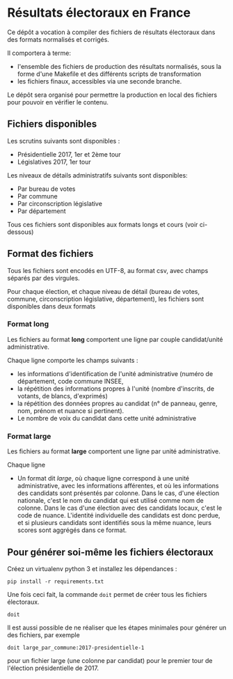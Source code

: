 Résultats électoraux en France
==============================

Ce dépôt a vocation à compiler des fichiers de résultats électoraux dans
des formats normalisés et corrigés.

Il comportera à terme:

- l'ensemble des fichiers de production des résultats normalisés, sous la 
  forme d'une Makefile et des différents scripts de transformation
- les fichiers finaux, accessibles via une seconde branche.

Le dépôt sera organisé pour permettre la production en local des fichiers pour
pouvoir en vérifier le contenu.

Fichiers disponibles
--------------------

Les scrutins suivants sont disponibles :

* Présidentielle 2017, 1er et 2ème tour
* Législatives 2017, 1er tour

Les niveaux de détails administratifs suivants sont disponibles:
* Par bureau de votes
* Par commune
* Par circonscription législative
* Par département

Tous ces fichiers sont disponibles aux formats longs et cours (voir
ci-dessous)

Format des fichiers
-------------------

Tous les fichiers sont encodés en UTF-8, au format csv, avec champs
séparés par des virgules.

Pour chaque élection, et chaque niveau de détail (bureau de votes,
commune, circonscription législative, département), les fichiers sont
disponibles dans deux formats

### Format long

Les fichiers au format **long** comportent une ligne par couple
candidat/unité administrative.

Chaque ligne comporte les champs suivants :
* les informations d'identification de l'unité administrative (numéro
  de département, code commune INSEE,
* la répétition des informations propres à l'unité (nombre d'inscrits,
  de votants, de blancs, d'exprimés)
* la répétition des données propres au candidat (n° de panneau, genre,
  nom, prénom et nuance si pertinent).
* Le nombre de voix du candidat dans cette unité administrative

### Format large

Les fichiers au format **large** comportent une ligne par unité
administrative.

Chaque ligne

* Un format dit *large*, où chaque ligne correspond à une unité
  administrative, avec les informations afférentes, et où les
  informations des candidats sont présentés par colonne. Dans le cas,
  d'une élection nationale, c'est le nom du candidat qui est utilisé
  comme nom de colonne. Dans le cas d'une élection avec des candidats
  locaux, c'est le code de nuance. L'identité individuelle des candidats
  est donc perdue, et si plusieurs candidats sont identifiés sous la
  même nuance, leurs scores sont aggrégés dans ce format.


Pour générer soi-même les fichiers électoraux
---------------------------------------------

Créez un virtualenv python 3 et installez les dépendances :

```
pip install -r requirements.txt
```

Une fois ceci fait, la commande `doit` permet de créer tous les
fichiers électoraux.

```
doit
```

Il est aussi possible de ne réaliser que les étapes minimales pour
générer un des fichiers, par exemple

```
doit large_par_commune:2017-presidentielle-1
```

pour un fichier large (une colonne par candidat) pour le premier tour de
l'élection présidentielle de 2017.
